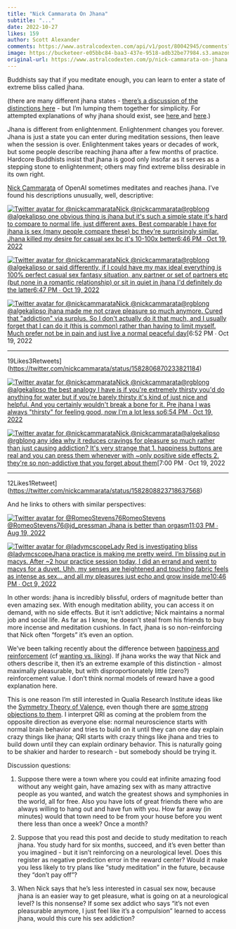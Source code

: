 ```yaml
---
title: "Nick Cammarata On Jhana"
subtitle: "..."
date: 2022-10-27
likes: 159
author: Scott Alexander
comments: https://www.astralcodexten.com/api/v1/post/80042945/comments?&all_comments=true
image: https://bucketeer-e05bbc84-baa3-437e-9518-adb32be77984.s3.amazonaws.com/public/images/e93eb906-c450-4f34-ae1e-dbfeef627f24_1024x847.png
original-url: https://www.astralcodexten.com/p/nick-cammarata-on-jhana
---
```

Buddhists say that if you meditate enough, you can learn to enter a state of extreme bliss called jhana.

(there are many different jhana states - [there’s a discussion of the distinctions here](https://religion.fandom.com/wiki/9_Jhanas) \- but I’m lumping them together for simplicity. For attempted explanations of why jhana should exist, see [here ](https://astralcodexten.substack.com/p/jhanas-and-the-dark-room-problem)and [here](https://slatestarcodex.com/2017/09/20/meditative-states-as-mental-feedback-loops/).)

Jhana is different from enlightenment. Enlightenment changes you forever. Jhana is just a state you can enter during meditation sessions, then leave when the session is over. Enlightenment takes years or decades of work, but some people describe reaching jhana after a few months of practice. Hardcore Buddhists insist that jhana is good only insofar as it serves as a stepping stone to enlightenment; others may find extreme bliss desirable in its own right.

[Nick Cammarata](http://nickcammarata.com/) of OpenAI sometimes meditates and reaches jhana. I’ve found his descriptions unusually, well, descriptive:

[![Twitter avatar for @nickcammarata](https://substackcdn.com/image/twitter_name/w_96/nickcammarata.jpg)Nick @nickcammarata@rgblong @algekalipso one obvious thing is jhana but it's such a simple state it's hard to compare to normal life, just different axes. Best comparable I have for jhana is sex (many people compare these) bc they're surprisingly similar. Jhana killed my desire for casual sex bc it's 10-100x better](https://twitter.com/nickcammarata/status/1582805360842199041)[6:46 PM ∙ Oct 19, 2022](https://twitter.com/nickcammarata/status/1582805360842199041)

[![Twitter avatar for @nickcammarata](https://substackcdn.com/image/twitter_name/w_96/nickcammarata.jpg)Nick @nickcammarata@rgblong @algekalipso or said differently, if I could have my max ideal everything is 100% perfect casual sex fantasy situation, any partner or set of partners etc (but none in a romantic relationship) or sit in quiet in jhana I'd definitely do the latter](https://twitter.com/nickcammarata/status/1582805755811414019)[6:47 PM ∙ Oct 19, 2022](https://twitter.com/nickcammarata/status/1582805755811414019)

[![Twitter avatar for @nickcammarata](https://substackcdn.com/image/twitter_name/w_96/nickcammarata.jpg)Nick @nickcammarata@rgblong @algekalipso jhana made me not crave pleasure so much anymore. Cured that "addiction" via surplus. So I don't actually do it that much, and I usually forget that I can do it (this is common) rather than having to limit myself. Much prefer not be in pain and just live a normal peaceful day](https://twitter.com/nickcammarata/status/1582806870233821184)[6:52 PM ∙ Oct 19, 2022

* * *

19Likes3Retweets](https://twitter.com/nickcammarata/status/1582806870233821184)

[![Twitter avatar for @nickcammarata](https://substackcdn.com/image/twitter_name/w_96/nickcammarata.jpg)Nick @nickcammarata@rgblong @algekalipso the best analogy I have is if you're extremely thirsty you'd do anything for water but if you're barely thirsty it's kind of just nice and helpful. And you certainly wouldn't break a bone for it. Pre jhana I was always "thirsty" for feeling good, now I'm a lot less so](https://twitter.com/nickcammarata/status/1582807518744809473)[6:54 PM ∙ Oct 19, 2022](https://twitter.com/nickcammarata/status/1582807518744809473)

[![Twitter avatar for @nickcammarata](https://substackcdn.com/image/twitter_name/w_96/nickcammarata.jpg)Nick @nickcammarata@algekalipso @rgblong any idea why it reduces cravings for pleasure so much rather than just causing addiction? It's very strange that 1. happiness buttons are real and you can press them whenever with ~only positive side effects 2. they're so non-addictive that you forget about them](https://twitter.com/nickcammarata/status/1582808823718637568)[7:00 PM ∙ Oct 19, 2022

* * *

12Likes1Retweet](https://twitter.com/nickcammarata/status/1582808823718637568)

And he links to others with similar perspectives:

[![Twitter avatar for @RomeoStevens76](https://substackcdn.com/image/twitter_name/w_96/RomeoStevens76.jpg)RomeoStevens @RomeoStevens76@jd_pressman Jhana is better than orgasm](https://twitter.com/RomeoStevens76/status/1560764336565395456)[11:03 PM ∙ Aug 19, 2022](https://twitter.com/RomeoStevens76/status/1560764336565395456)

[![Twitter avatar for @ladymcscope](https://substackcdn.com/image/twitter_name/w_96/ladymcscope.jpg)Lady Red is investigating bliss @ladymcscopeJhana practice is making me pretty weird. I’m blissing put in macys. After ~2 hour practice session today, I did an errand and went to macys for a duvet. Uhh, my senses are heightened and touching fabric feels as intense as sex… and all my pleasures just echo and grow inside me](https://twitter.com/ladymcscope/status/1579241895657553920)[10:46 PM ∙ Oct 9, 2022](https://twitter.com/ladymcscope/status/1579241895657553920)

In other words: jhana is incredibly blissful, orders of magnitude better than even amazing sex. With enough meditation ability, you can access it on demand, with no side effects. But it isn’t addictive; Nick maintains a normal job and social life. As far as I know, he doesn’t steal from his friends to buy more incense and meditation cushions. In fact, jhana is so non-reinforcing that Nick often “forgets” it’s even an option.

We’ve been talking recently about the difference between [happiness and reinforcement](https://astralcodexten.substack.com/p/unpredictable-reward-predictable) (cf [wanting vs. liking](https://npjscilearncommunity.nature.com/posts/16652-liking-vs-wanting-a-neuroscientific-view-on-classroom-motivation)). If jhana works the way that Nick and others describe it, then it’s an extreme example of this distinction - almost maximally pleasurable, but with disproportionately little (zero?) reinforcement value. I don’t think normal models of reward have a good explanation here.

This is one reason I’m still interested in Qualia Research Institute ideas like the [Symmetry Theory of Valence](https://www.lesswrong.com/posts/dfrQbbv6Np7GuWjDR/a-primer-on-the-symmetry-theory-of-valence), even though there are [some strong objections to them](https://www.lesswrong.com/posts/dfrQbbv6Np7GuWjDR/a-primer-on-the-symmetry-theory-of-valence?commentId=qjnY9WMoFgbzYSpHH). I interpret QRI as coming at the problem from the opposite direction as everyone else: normal neuroscience starts with normal brain behavior and tries to build on it until they can one day explain crazy things like jhana; QRI starts with crazy things like jhana and tries to build down until they can explain ordinary behavior. This is naturally going to be shakier and harder to research - but somebody should be trying it.

Discussion questions:

  1. Suppose there were a town where you could eat infinite amazing food without any weight gain, have amazing sex with as many attractive people as you wanted, and watch the greatest shows and symphonies in the world, all for free. Also you have lots of great friends there who are always willing to hang out and have fun with you. How far away (in minutes) would that town need to be from your house before you went there less than once a week? Once a month?

  2. Suppose that you read this post and decide to study meditation to reach jhana. You study hard for six months, succeed, and it’s even better than you imagined - but it isn’t reinforcing on a neurological level. Does this register as negative prediction error in the reward center? Would it make you less likely to try plans like “study meditation” in the future, because they “don’t pay off”?

  3. When Nick says that he’s less interested in casual sex now, because jhana is an easier way to get pleasure, what is going on at a neurological level? Is this nonsense? If some sex addict who says “it’s not even pleasurable anymore, I just feel like it’s a compulsion” learned to access jhana, would this cure his sex addiction?



